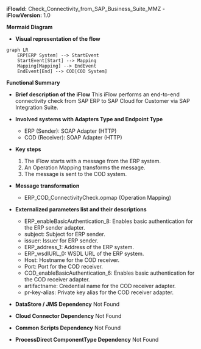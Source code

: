 **iFlowId:** Check_Connectivity_from_SAP_Business_Suite_MMZ - **iFlowVersion:** 1.0

**Mermaid Diagram**
- **Visual representation of the flow**

```mermaid
graph LR
    ERP[ERP System] --> StartEvent
    StartEvent[Start] --> Mapping
    Mapping[Mapping] --> EndEvent
    EndEvent[End] --> COD[COD System]
```
**Functional Summary**
- **Brief description of the iFlow**
  This iFlow performs an end-to-end connectivity check from SAP ERP to SAP Cloud for Customer via SAP Integration Suite.

- **Involved systems with Adapters Type and Endpoint Type**
  - ERP (Sender): SOAP Adapter (HTTP)
  - COD (Receiver): SOAP Adapter (HTTP)

- **Key steps**
  1. The iFlow starts with a message from the ERP system.
  2. An Operation Mapping transforms the message.
  3. The message is sent to the COD system.

- **Message transformation**
  - ERP_COD_ConnectivityCheck.opmap (Operation Mapping)

- **Externalized parameters list and their descriptions**
  - ERP_enableBasicAuthentication_8: Enables basic authentication for the ERP sender adapter.
  - subject: Subject for ERP sender.
  - issuer: Issuer for ERP sender.
  - ERP_address_1: Address of the ERP system.
  - ERP_wsdlURL_0: WSDL URL of the ERP system.
  - Host: Hostname for the COD receiver.
  - Port: Port for the COD receiver.
  - COD_enableBasicAuthentication_6: Enables basic authentication for the COD receiver adapter.
  - artifactname: Credential name for the COD receiver adapter.
  - pr-key-alias: Private key alias for the COD receiver adapter.

- **DataStore / JMS Dependency**
  Not Found

- **Cloud Connector Dependency**
  Not Found

- **Common Scripts Dependency**
  Not Found

- **ProcessDirect ComponentType Dependency**
  Not Found
